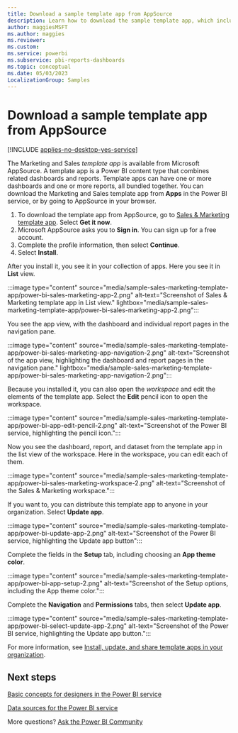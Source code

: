 ```yaml
---
title: Download a sample template app from AppSource
description: Learn how to download the sample template app, which includes dashboards, reports, and datasets that you can modify and distribute to your colleagues.
author: maggiesMSFT
ms.author: maggies
ms.reviewer: 
ms.custom:
ms.service: powerbi
ms.subservice: pbi-reports-dashboards
ms.topic: conceptual
ms.date: 05/03/2023
LocalizationGroup: Samples
---
```


# Download a sample template app from AppSource

[!INCLUDE [applies-no-desktop-yes-service](../includes/applies-no-desktop-yes-service.md)]

The Marketing and Sales *template app* is available from Microsoft AppSource. A template app is a Power BI content type that combines related dashboards and reports. Template apps can have one or more dashboards and one or more reports, all bundled together. You can download the Marketing and Sales template app from **Apps** in the Power BI service, or by going to AppSource in your browser.

1. To download the template app from AppSource, go to [Sales & Marketing template app](https://appsource.microsoft.com/product/power-bi/microsoft-retail-analysis-sample.salesandmarketingsample?tab=Overview). Select **Get it now**.
1. Microsoft AppSource asks you to **Sign in**. You can sign up for a free account.
1. Complete the profile information, then select **Continue**.
1. Select **Install**.

After you install it, you see it in your collection of apps. Here you see it in **List** view.

:::image type="content" source="media/sample-sales-marketing-template-app/power-bi-sales-marketing-app-2.png" alt-text="Screenshot of Sales & Marketing template app in List view." lightbox="media/sample-sales-marketing-template-app/power-bi-sales-marketing-app-2.png":::

You see the app view, with the dashboard and individual report pages in the navigation pane.

:::image type="content" source="media/sample-sales-marketing-template-app/power-bi-sales-marketing-app-navigation-2.png" alt-text="Screenshot of the app view, highlighting the dashboard and report pages in the navigation pane." lightbox="media/sample-sales-marketing-template-app/power-bi-sales-marketing-app-navigation-2.png":::

Because you installed it, you can also open the *workspace* and edit the elements of the template app. Select the **Edit** pencil icon to open the workspace.

:::image type="content" source="media/sample-sales-marketing-template-app/power-bi-app-edit-pencil-2.png" alt-text="Screenshot of the Power BI service, highlighting the pencil icon.":::

Now you see the dashboard, report, and dataset from the template app in the list view of the workspace. Here in the workspace, you can edit each of them.

:::image type="content" source="media/sample-sales-marketing-template-app/power-bi-sales-marketing-workspace-2.png" alt-text="Screenshot of the Sales & Marketing workspace.":::

If you want to, you can distribute this template app to anyone in your organization. Select **Update app**.

:::image type="content" source="media/sample-sales-marketing-template-app/power-bi-update-app-2.png" alt-text="Screenshot of the Power BI service, highlighting the Update app button":::

Complete the fields in the **Setup** tab, including choosing an **App theme color**.

:::image type="content" source="media/sample-sales-marketing-template-app/power-bi-app-setup-2.png" alt-text="Screenshot of the Setup options, including the App theme color.":::

Complete the **Navigation** and **Permissions** tabs, then select **Update app**.

:::image type="content" source="media/sample-sales-marketing-template-app/power-bi-select-update-app-2.png" alt-text="Screenshot of the Power BI service, highlighting the Update app button.":::

For more information, see [Install, update, and share template apps in your organization](../connect-data/service-template-apps-install-distribute.md).

## Next steps

[Basic concepts for designers in the Power BI service](../fundamentals/service-basic-concepts.md)

[Data sources for the Power BI service](../connect-data/service-get-data.md)

More questions? [Ask the Power BI Community](https://community.powerbi.com/)
